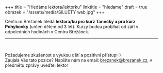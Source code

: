 +++
title = "Hledáme lektora/lektorku"
linktitle = "hledame"
draft = true
obrazek = "/assets/media/SILUETY web.jpg"
+++

Centrum Břežánek hledá **lektora/ku pro kurz Tanečky a pro kurz Pohybovky** (určen dětem od 3 let). Kurzy budou probíhat od září v odpoledních hodinách v Centru Břežánek.

-----

<br />

Požadujeme zkušenost s výukou dětí a pozitivní přístup:-)  
Zaujala Vás tato pozice? Napište nám na email: brezanek@brezanek.cz, v předmětu zprávy uveďte: lektor   

